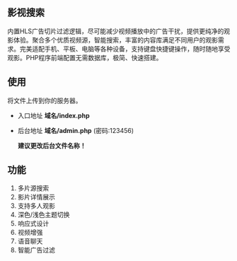 ## 影视搜索

内置HLS广告切片过滤逻辑，尽可能减少视频播放中的广告干扰，提供更纯净的观影体验。聚合多个优质视频源，智能搜索，丰富的内容库满足不同用户的观影需求。完美适配手机、平板、电脑等各种设备，支持键盘快捷键操作，随时随地享受观影。PHP程序前端配置无需数据库，极简、快速搭建。

## 使用

将文件上传到你的服务器。
 - 入口地址 **域名/index.php**
 - 后台地址 **域名/admin.php** (密码:123456)

   **建议更改后台文件名称！**

## 功能

1. 多片源搜索
2. 影片详情展示
3. 支持多人观影
4. 深色/浅色主题切换
5. 响应式设计
6. 视频增强
7. 语音聊天
8. 智能广告过滤
